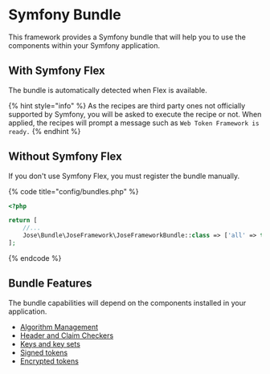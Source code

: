 # Symfony Bundle

This framework provides a Symfony bundle that will help you to use the components within your Symfony application.

## With Symfony Flex

The bundle is automatically detected when Flex is available.

{% hint style="info" %}
As the recipes are third party ones not officially supported by Symfony, you will be asked to execute the recipe or not. When applied, the recipes will prompt a message such as `Web Token Framework is ready.`
{% endhint %}

## Without Symfony Flex

If you don't use Symfony Flex, you must register the bundle manually.

{% code title="config/bundles.php" %}
```php
<?php

return [
    //...
    Jose\Bundle\JoseFramework\JoseFrameworkBundle::class => ['all' => true],
];

```
{% endcode %}

## Bundle Features

The bundle capabilities will depend on the components installed in your application.

* [Algorithm Management](algorithm-management.md)
* [Header and Claim Checkers](header-and-claim-checker-management.md)
* [Keys and key sets](key-and-key-set-management/)
* [Signed tokens](signed-tokens/)
* [Encrypted tokens](encrypted-tokens/)
